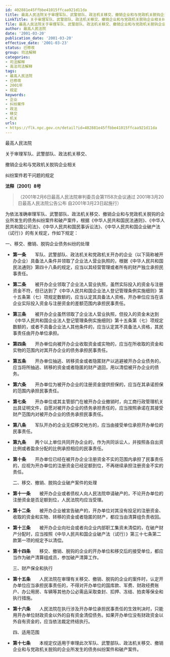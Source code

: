 ```yaml
---
id: 402881e45ffbbe41015ffcaa921d11da
title: 最高人民法院关于审理军队、武警部队、政法机关移交、撤销企业和与党政机关脱钩企业相关纠纷案件若干问题的规定
LinkTitle: 关于审理军队、武警部队、政法机关移交、撤销企业和与党政机关脱钩企业相关纠纷案件若干问题的规定（2001）
file: 最高人民法院关于审理军队、武警部队、政法机关移交、撤销企业和与党政机关脱钩企业相关纠纷案件若干问题的规定_20010320_402881e45ffbbe41015ffcaa921d11da.docx
author: 最高人民法院
date: '2001-03-20'
publication_date: '2001-03-20'
effective_date: '2001-03-23'
status: 已修改
group: 司法解释
categories:
- 司法解释
- 高法司法解释
tags:
- 最高人民法院
- 已修改
- 2001年
- 规定
keywords:
- 企业
- 纠纷案件
- 政法
- 移交
- 机关
urls:
- https://flk.npc.gov.cn/detail?id=402881e45ffbbe41015ffcaa921d11da
---
```


最高人民法院

关于审理军队、武警部队、政法机关移交、

撤销企业和与党政机关脱钩企业相关

纠纷案件若干问题的规定

**法释〔2001〕8号**

> （2001年2月6日最高人民法院审判委员会第1158次会议通过 2001年3月20日最高人民法院公告公布 自2001年3月23日起施行）

为依法准确审理军队、武警部队、政法机关移交、撤销企业和与党政机关脱钩的企业所发生的债务纠纷案件和破产案件，根据《中华人民共和国民法通则》、《中华人民共和国公司法》、《中华人民共和国民事诉讼法》、《中华人民共和国企业破产法（试行）》的有关规定，作如下规定：

一、移交、撤销、脱钩企业债务纠纷的处理

- **第一条**　　军队、武警部队、政法机关和党政机关开办的企业（以下简称被开办企业）具备法人条件并领取了企业法人营业执照的，根据《中华人民共和国民法通则》第四十八条的规定，应当以其经营管理或者所有的财产独立承担民事责任。

- **第二条**　　被开办企业领取了企业法人营业执照，虽然实际投入的资金与注册资金不符，但已达到了《中华人民共和国企业法人登记管理条例实施细则》第十五条第（七）项规定数额的，应当认定其具备法人资格，开办单位应当在该企业实际投入资金与注册资金的差额范围内承担民事责任。

- **第三条**　　被开办企业虽然领取了企业法人营业执照，但投入的资金未达到《中华人民共和国企业法人登记管理条例实施细则》第十五条第（七）项规定数额的，或者不具备企业法人其他条件的，应当认定其不具备法人资格，其民事责任由开办单位承担。

- **第四条**　　开办单位向被开办企业收取资金或实物的，应当在所收取的资金和实物的范围内对其开办企业的债务承担民事责任。

- **第五条**　　开办单位抽逃、转移资金或者隐匿财产以逃避被开办企业债务的，应当将所抽逃、转移的资金或者隐匿的财产退回，用以清偿被开办企业的债务。

- **第六条**　　开办单位为被开办企业的注册资金提供担保的，应当在其承诺担保的范围内承担民事责任。

- **第七条**　　开办单位或其主管部门在被开办企业撤销时，向工商行政管理机关出具证明文件，自愿对被开办企业的债务承担责任的，应当按照承诺在其接受财产范围内对被开办企业的债务承担民事责任。

- **第八条**　　军队开办的企业无偿移交地方的，应当由接受单位承担开办单位的民事责任。

- **第九条**　　两个以上单位共同开办企业的，作为共同诉讼人，并按照各自出资比例或者盈余分配的比例承担相应的民事责任。

- **第十条**　　开办单位已经在被开办企业注册资金不实的范围内承担了民事责任的，应视为开办单位的注册资金已经足额到位，不再继续承担注册资金不实的责任。

  二、移交、撤销、脱钩企业破产案件的处理

- **第十一条**　　被开办企业或者债权人向人民法院申请破产的，不论开办单位的注册资金是否足额到位，人民法院均应当受理。

- **第十二条**　　被开办企业被宣告破产的，开办单位对其没有投足的注册资金、收取的资金和实物、转移的资金或者隐匿的财产，都应当由清算组负责收回。

- **第十三条**　　被开办企业向社会或者向企业内部职工集资未清偿的，在破产财产分配时，应当按照《中华人民共和国企业破产法（试行）》第三十七条第二款第一项的规定予以清偿。

- **第十四条**　　移交、撤销、脱钩的企业的开办单位和移交后的接受单位，都应当作为破产清算组成员，参加破产清算工作。

  三、财产保全和执行

- **第十五条**　　人民法院在审理有关移交、撤销、脱钩的企业的案件时，认定开办单位应当承担民事责任的，不得对开办单位的国库款、军费、财政经费账户、办公用房、车辆等其他办公必需品采取查封、扣押、冻结、拍卖等保全和执行措施。

- **第十六条**　　人民法院在执行涉及开办单位承担民事责任的生效判决时，只能用开办单位财政资金以外的自有资金清偿债务。如果开办单位没有财政资金以外自有资金的，应当依法裁定终结执行。

  四、适用范围

- **第十七条**　　本规定仅适用于审理此次军队、武警部队、政法机关移交、撤销企业和与党政机关脱钩的企业所发生的债务纠纷案件和破产案件。

